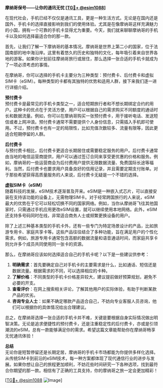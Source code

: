 **摩纳哥保号——让你的通讯无忧 [[TG💪+ @esim1088](https://t.me/s/esim1088)]**

在现代社会，手机已经不仅仅是通讯工具，更是一种生活方式。无论是在国内还是国外，手机卡的选择直接影响到我们的使用体验。尤其是在像摩纳哥这样充满魅力的小国，拥有一个可靠的手机卡显得尤为重要。今天，我们就来聊聊摩纳哥的手机卡以及如何选择最适合你的那一款。

首先，让我们了解一下摩纳哥的基本情况。摩纳哥是世界上第二小的国家，位于法国南部的地中海沿岸。这里有着悠久的历史和独特的文化，每年吸引着来自世界各地的游客。如果你计划前往摩纳哥旅行或居住，那么选择一张合适的手机卡就成为了一项必须考虑的事情。

在摩纳哥，你可以选择的手机卡主要分为三种类型：预付费卡、后付费卡和虚拟SIM卡（eSIM）。每种类型的卡都有其独特的优势和适用人群，接下来我们逐一进行详细介绍。

**预付费卡**  
预付费卡是最常见的手机卡类型之一，适合短期旅行者和不想长期绑定合约的用户。这种卡的优点在于灵活方便，用户可以根据自己的需求购买不同额度的通话时长和数据流量。例如，你可以在摩纳哥购买一张预付费卡，用于接听电话、发送短信或者上网冲浪。预付费卡通常不需要提供个人身份信息，只需插入手机即可使用。不过，预付费卡也有一定的局限性，比如充值次数较多、流量有限等，因此更适合短期停留的人群。

**后付费卡**  
与预付费卡相比，后付费卡更适合长期居住或需要稳定服务的用户。后付费卡通常由当地的电信运营商提供，用户可以通过签订合同来享受更优惠的价格和服务。例如，摩纳哥的一些运营商会为后付费用户提供无限数据流量、免费国际长途等福利。当然，后付费卡也要求用户具备良好的信用记录，并且需要定期支付账单。对于那些希望获得高质量服务的人来说，后付费卡无疑是一个不错的选择。

**虚拟SIM卡（eSIM）**  
随着科技的发展，eSIM技术逐渐普及开来。eSIM是一种嵌入式芯片，可以直接安装在支持该功能的设备上，无需物理SIM卡。对于经常跨国旅行的人来说，eSIM最大的优势在于它可以轻松切换不同的国家网络。例如，当你从摩纳哥飞往其他国家时，只需通过手机应用更改eSIM设置，就可以继续使用本地网络。此外，eSIM还支持多号码同时在线，非常适合商务人士或频繁更换设备的用户。

除了上述三种基本类型的手机卡外，还有一些专门为特定场景设计的产品，比如旅游专用卡、家庭共享卡等。这些产品往往结合了多种功能，旨在满足用户的个性化需求。例如，旅游专用卡通常包含高额的数据流量和语音通话时间，而家庭共享卡则允许多个成员共同使用同一张卡的资源。

那么，在摩纳哥应该如何选择适合自己的手机卡呢？以下是一些建议供参考：

1. **明确需求**：首先要确定自己对手机卡的主要需求是什么，比如通话、短信还是数据流量。根据需求的不同，可以选择相应的卡种。
2. **了解价格**：不同类型的手机卡价格差异较大，建议提前做好预算规划，避免不必要的开支。
3. **查看评价**：在网上搜索相关评论，了解其他用户的实际体验，有助于判断某款产品的优劣。
4. **咨询专业人士**：如果不确定哪款产品适合自己，不妨向专业客服人员咨询，他们可以根据你的具体情况给出合理建议。

总之，在摩纳哥选择一张合适的手机卡并不难，关键是要根据自身实际情况做出明智决策。无论是追求便捷性的预付费卡，还是注重稳定性的后付费卡，亦或是引领潮流的eSIM，总有一款能够满足你的需求。希望这篇文章能帮助你在摩纳哥畅享无忧通讯体验！

**总结**  
无论你是短暂停留还是长期定居，摩纳哥的手机卡市场都能为你提供多样化选择。从传统SIM卡到前沿的eSIM技术，每一种方案都体现了现代通信行业的进步与发展。如果你想让自己的旅程更加顺利，不妨花些时间研究一下各种选项，找到最符合你期望的那一款。相信有了正确的工具支持，你的摩纳哥之旅一定会更加精彩！

[[TG💪+ @esim1088](https://t.me/s/esim1088) ![Image](https://i.postimg.cc/4NQfJmqS/Snipaste-2025-05-13-00-14-12.png)]